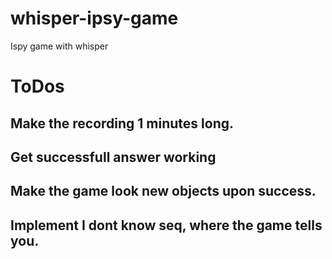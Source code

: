 # whisper-ipsy-game
Ispy game with whisper

# ToDos
## Make the recording 1 minutes long.
## Get successfull answer working
## Make the game look new objects upon success.
## Implement I dont know seq, where the game tells you.

